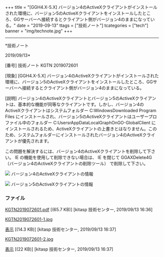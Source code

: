 ﻿+++
title = "[GGH4.X-5.X] バージョン4のActiveXクライアントがインストールされた環境に、バージョン5のActiveXクライアントをインストールしたところ、GGサーバーへ接続するとクライアント側がバージョン4のままになっている。"
date = "2019-09-13"
ttags = ["技術ノート"]
tcategories = ["tech"]
banner = "img/technote.jpg"
+++

-----------------------------------------------------------------------------------------------------------------------------

*技術ノート

2019/09/13*


[番号]
技術ノート KGTN 2019072601

[現象]
[GGH4.X-5.X]
バージョン4のActiveXクライアントがインストールされた環境に、バージョン5のActiveXクライアントをインストールしたところ、GGサーバーへ接続するとクライアント側がバージョン4のままになっている。

[説明]
バージョン4のActiveXクライアントとバージョン5のActiveXクライアントは、基本的な機能が同等なクライアントです。しかし、バージョン4のActiveXクライアントはシステムフォルダー
C:WindowsDownloaded Program Files
にインストールされ、バージョン5のActiveXクライアントはユーザープロファイル中のフォルダー
C:UsersrAppDataLocalGraphOnGO-GlobalClient
にインストールされるため、ActiveXクライアントの上書きとはなりません。このため、システムフォルダーにインストールされたバージョン4のActiveXクライアントが優先されます。

この問題を解決するには、バージョン4のActiveXクライアントを削除して下さい。
IE の機能を使用して削除できない場合は、 IE を閉じて GGAXDelete4G
（バージョン4のActiveXクライアントの削除ツール） で削除して下さい。

![](http://techreport.kitasp.net/attachments/download/4351/KGTN2019072601-1.jpg)
バージョン4のActiveXクライアントの情報

![](http://techreport.kitasp.net/attachments/download/4352/KGTN2019072601-2.jpg)
バージョン5のActiveXクライアントの情報


### ファイル

 
 


[KGTN2019072601.pdf](http://techreport.kitasp.net/attachments/download/4350/KGTN2019072601.pdf)
 [(65.7 KB)] [kitasp 技術センター, 2019/09/13
16:36]

[KGTN2019072601-1.jpg](http://techreport.kitasp.net/attachments/download/4351/KGTN2019072601-1.jpg)

[表示](http://techreport.kitasp.net/attachments/4351/KGTN2019072601-1.jpg "表示")
 [(14.3 KB)] [kitasp 技術センター, 2019/09/13
16:37]

[KGTN2019072601-2.jpg](http://techreport.kitasp.net/attachments/download/4352/KGTN2019072601-2.jpg)

[表示](http://techreport.kitasp.net/attachments/4352/KGTN2019072601-2.jpg "表示")
 [(22 KB)] [kitasp 技術センター, 2019/09/13
16:37]


 


 

